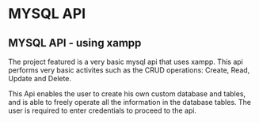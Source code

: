 # MYSQL API
MYSQL API - using xampp
-----------------------
The project featured is a very basic mysql api that uses xampp. This api performs very basic activites such as the CRUD operations:
Create, Read, Update and Delete.

This Api enables the user to create his own custom database and tables, and is able to freely operate all the information in the database tables.
The user is required to enter credentials to proceed to the api.

